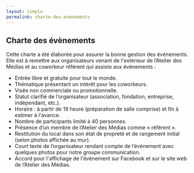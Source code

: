 ```yaml
---
layout: simple
permalink: charte-des-evenements
---
```


## Charte des évènements

Cette charte a été élaborée pour assurer la bonne gestion des événements. Elle est à remettre aux organisateurs venant de l'extérieur de l’Atelier des Médias et au coworkeur référent qui assiste aux événements :

* Entrée libre et gratuite pour tout le monde.
* Thématique présentant un intérêt pour les coworkeurs.
* Visée non commerciale ou promotionnelle.
* Statut clarifié de l’organisateur (association, fondation, entreprise, indépendant, etc.).
* Horaire : à partir de 19 heure (préparation de salle comprise) et fin à estimer à l'avance.
* Nombre de participants limité à 40 personnes.
* Présence d’un membre de l’Atelier des Médias comme « référent ».
* Restitution du local dans son état de propreté et de rangement initial (selon photos affichée au mur).
* Court texte de l’organisateur rendant compte de l’événement avec quelques photos pour notre groupe communication.
* Accord pour l'affichage de l'événement sur Facebook et sur le site web de l’Atelier des Médias.
